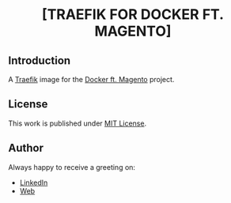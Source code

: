 <div align=center>

# [TRAEFIK FOR DOCKER FT. MAGENTO]

</div>

## Introduction

A [Traefik](https://traefik.io/traefik/) image for the [Docker ft. Magento](https://github.com/d3p1/docker-magento) project.

## License

This work is published under [MIT License](https://github.com/d3p1/docker-magento/LICENSE).

## Author

Always happy to receive a greeting on:

- [LinkedIn](https://www.linkedin.com/in/cristian-marcelo-de-picciotto/)
- [Web](https://d3p1.dev/)